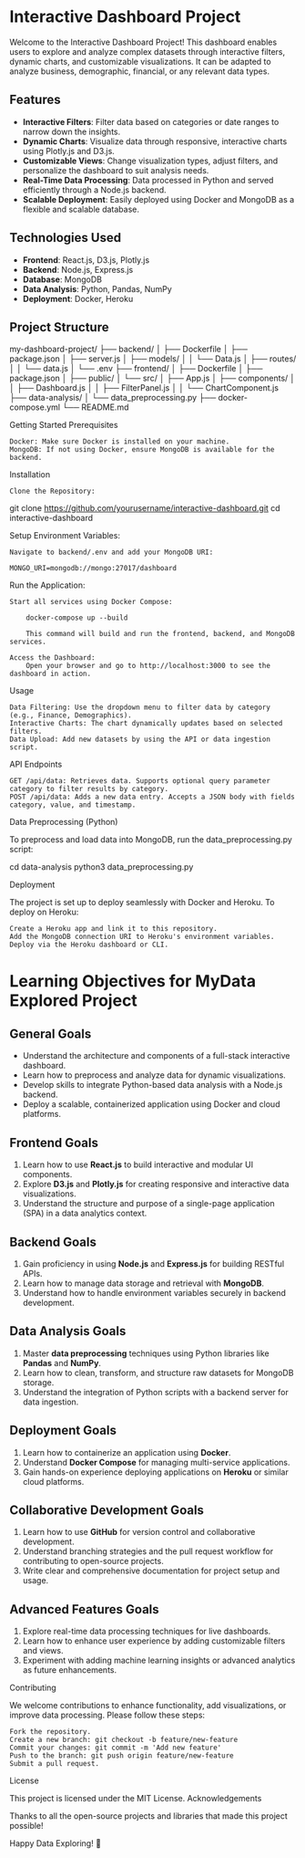 # Interactive Dashboard Project

Welcome to the Interactive Dashboard Project! This dashboard enables users to explore and analyze complex datasets through interactive filters, dynamic charts, and customizable visualizations. It can be adapted to analyze business, demographic, financial, or any relevant data types.

## Features

- **Interactive Filters**: Filter data based on categories or date ranges to narrow down the insights.
- **Dynamic Charts**: Visualize data through responsive, interactive charts using Plotly.js and D3.js.
- **Customizable Views**: Change visualization types, adjust filters, and personalize the dashboard to suit analysis needs.
- **Real-Time Data Processing**: Data processed in Python and served efficiently through a Node.js backend.
- **Scalable Deployment**: Easily deployed using Docker and MongoDB as a flexible and scalable database.

## Technologies Used

- **Frontend**: React.js, D3.js, Plotly.js
- **Backend**: Node.js, Express.js
- **Database**: MongoDB
- **Data Analysis**: Python, Pandas, NumPy
- **Deployment**: Docker, Heroku

## Project Structure


my-dashboard-project/
├── backend/
│   ├── Dockerfile
│   ├── package.json
│   ├── server.js
│   ├── models/
│   │   └── Data.js
│   ├── routes/
│   │   └── data.js
│   └── .env
├── frontend/
│   ├── Dockerfile
│   ├── package.json
│   ├── public/
│   └── src/
│       ├── App.js
│       ├── components/
│       │   ├── Dashboard.js
│       │   ├── FilterPanel.js
│       │   └── ChartComponent.js
├── data-analysis/
│   └── data_preprocessing.py
├── docker-compose.yml
└── README.md

Getting Started
Prerequisites

    Docker: Make sure Docker is installed on your machine.
    MongoDB: If not using Docker, ensure MongoDB is available for the backend.

Installation

    Clone the Repository:

git clone https://github.com/yourusername/interactive-dashboard.git
cd interactive-dashboard

Setup Environment Variables:

    Navigate to backend/.env and add your MongoDB URI:

    MONGO_URI=mongodb://mongo:27017/dashboard

Run the Application:

    Start all services using Docker Compose:

        docker-compose up --build

        This command will build and run the frontend, backend, and MongoDB services.

    Access the Dashboard:
        Open your browser and go to http://localhost:3000 to see the dashboard in action.

Usage

    Data Filtering: Use the dropdown menu to filter data by category (e.g., Finance, Demographics).
    Interactive Charts: The chart dynamically updates based on selected filters.
    Data Upload: Add new datasets by using the API or data ingestion script.

API Endpoints

    GET /api/data: Retrieves data. Supports optional query parameter category to filter results by category.
    POST /api/data: Adds a new data entry. Accepts a JSON body with fields category, value, and timestamp.

Data Preprocessing (Python)

To preprocess and load data into MongoDB, run the data_preprocessing.py script:

cd data-analysis
python3 data_preprocessing.py

Deployment

The project is set up to deploy seamlessly with Docker and Heroku. To deploy on Heroku:

    Create a Heroku app and link it to this repository.
    Add the MongoDB connection URI to Heroku's environment variables.
    Deploy via the Heroku dashboard or CLI.


# Learning Objectives for MyData Explored Project

## General Goals
- Understand the architecture and components of a full-stack interactive dashboard.
- Learn how to preprocess and analyze data for dynamic visualizations.
- Develop skills to integrate Python-based data analysis with a Node.js backend.
- Deploy a scalable, containerized application using Docker and cloud platforms.

## Frontend Goals
1. Learn how to use **React.js** to build interactive and modular UI components.
2. Explore **D3.js** and **Plotly.js** for creating responsive and interactive data visualizations.
3. Understand the structure and purpose of a single-page application (SPA) in a data analytics context.

## Backend Goals
1. Gain proficiency in using **Node.js** and **Express.js** for building RESTful APIs.
2. Learn how to manage data storage and retrieval with **MongoDB**.
3. Understand how to handle environment variables securely in backend development.

## Data Analysis Goals
1. Master **data preprocessing** techniques using Python libraries like **Pandas** and **NumPy**.
2. Learn how to clean, transform, and structure raw datasets for MongoDB storage.
3. Understand the integration of Python scripts with a backend server for data ingestion.

## Deployment Goals
1. Learn how to containerize an application using **Docker**.
2. Understand **Docker Compose** for managing multi-service applications.
3. Gain hands-on experience deploying applications on **Heroku** or similar cloud platforms.

## Collaborative Development Goals
1. Learn how to use **GitHub** for version control and collaborative development.
2. Understand branching strategies and the pull request workflow for contributing to open-source projects.
3. Write clear and comprehensive documentation for project setup and usage.

## Advanced Features Goals
1. Explore real-time data processing techniques for live dashboards.
2. Learn how to enhance user experience by adding customizable filters and views.
3. Experiment with adding machine learning insights or advanced analytics as future enhancements.




Contributing

We welcome contributions to enhance functionality, add visualizations, or improve data processing. Please follow these steps:

    Fork the repository.
    Create a new branch: git checkout -b feature/new-feature
    Commit your changes: git commit -m 'Add new feature'
    Push to the branch: git push origin feature/new-feature
    Submit a pull request.

License

This project is licensed under the MIT License.
Acknowledgements

Thanks to all the open-source projects and libraries that made this project possible!

Happy Data Exploring! 🎉
